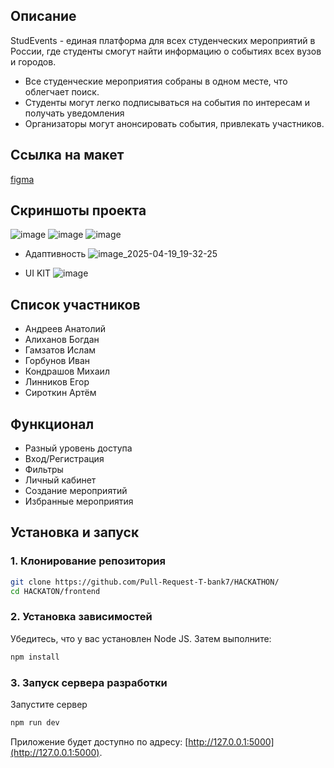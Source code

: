 ## Описание
StudEvents - единая платформа для всех студенческих мероприятий в
России, где студенты смогут найти информацию о событиях всех вузов и
городов.

- Все студенческие мероприятия собраны в одном месте, что облегчает поиск.
- Студенты могут легко подписываться на события по интересам и получать уведомления
- Организаторы могут анонсировать события, привлекать участников.

## Ссылка на макет
[figma](https://www.figma.com/design/fAWwkv97S8gMgEgy73qEdp/Untitled?node-id=0-1&t=Qp2HhLDLT2b16ym0-1)


## Скриншоты проекта
![image](https://github.com/user-attachments/assets/7b14e073-ecbd-49ca-a7f6-0499d74cbb94)
![image](https://github.com/user-attachments/assets/af9b1ac2-28fa-4f29-ac13-f54a911c9a1d)
![image](https://github.com/user-attachments/assets/a441db0f-73ba-4ee7-a612-4a2d4b50c062)

- Адаптивность
![image_2025-04-19_19-32-25](https://github.com/user-attachments/assets/d2734daf-94d1-465f-b5b3-3027e2119044)

- UI KIT
![image](https://github.com/user-attachments/assets/ef5c6a15-c012-4b40-9484-2b5e879be409)


## Список участников
- Андреев Анатолий
- Алиханов Богдан
- Гамзатов Ислам
- Горбунов Иван
- Кондрашов Михаил
- Линников Егор
- Сироткин Артём

## Функционал
- Разный уровень доступа
- Вход/Регистрация
- Фильтры
- Личный кабинет
- Создание мероприятий
- Избранные мероприятия

## Установка и запуск

### 1. Клонирование репозитория
```bash
git clone https://github.com/Pull-Request-T-bank7/HACKATHON/
cd HACKATON/frontend
```

### 2. Установка зависимостей
Убедитесь, что у вас установлен Node JS. Затем выполните:
```bash
npm install
```

### 3. Запуск сервера разработки
Запустите сервер
```bash
npm run dev
```


Приложение будет доступно по адресу: [http://127.0.0.1:5000](http://127.0.0.1:5000).

